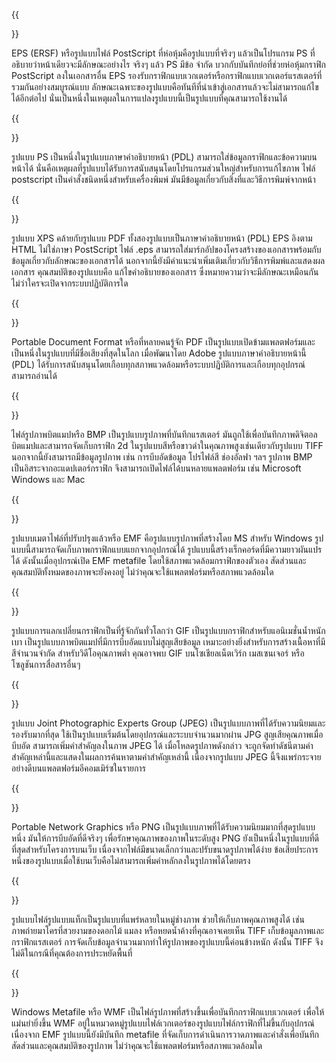 ﻿---
translation: true
deploy: false
---


{{<section EPS>}}

EPS (ERSF) หรือรูปแบบไฟล์ PostScript ที่ห่อหุ้มคือรูปแบบที่จริงๆ แล้วเป็นโปรแกรม PS ที่อธิบายว่าหน้าเดียวจะมีลักษณะอย่างไร จริงๆ แล้ว PS มีข้อ จำกัด บวกกับบันทึกย่อที่ช่วยห่อหุ้มกราฟิก PostScript ลงในเอกสารอื่น EPS รองรับกราฟิกแบบเวกเตอร์หรือกราฟิกแบบเวกเตอร์แรสเตอร์ที่รวมกันอย่างสมบูรณ์แบบ ลักษณะเฉพาะของรูปแบบคือทันทีที่นำเข้าสู่เอกสารแล้วจะไม่สามารถแก้ไขได้อีกต่อไป นั่นเป็นหนึ่งในเหตุผลในการแปลงรูปแบบนี้เป็นรูปแบบที่คุณสามารถใช้งานได้

{{<section PS>}}

รูปแบบ PS เป็นหนึ่งในรูปแบบภาษาคำอธิบายหน้า (PDL) สามารถใส่ข้อมูลกราฟิกและข้อความบนหน้าได้ นั่นคือเหตุผลที่รูปแบบได้รับการสนับสนุนโดยโปรแกรมส่วนใหญ่สำหรับการแก้ไขภาพ ไฟล์ postscript เป็นคำสั่งชนิดหนึ่งสำหรับเครื่องพิมพ์ มันมีข้อมูลเกี่ยวกับสิ่งที่และวิธีการพิมพ์จากหน้า

{{<section XPS>}}

รูปแบบ XPS คล้ายกับรูปแบบ PDF ทั้งสองรูปแบบเป็นภาษาคำอธิบายหน้า (PDL) EPS อิงตาม HTML ไม่ใช่ภาษา PostScript ไฟล์ .eps สามารถใส่มาร์กอัปของโครงสร้างของเอกสารพร้อมกับข้อมูลเกี่ยวกับลักษณะของเอกสารได้ นอกจากนี้ยังมีคำแนะนำเพิ่มเติมเกี่ยวกับวิธีการพิมพ์และแสดงผลเอกสาร คุณสมบัติของรูปแบบคือ แก้ไขคำอธิบายของเอกสาร ซึ่งหมายความว่าจะมีลักษณะเหมือนกันไม่ว่าใครจะเปิดจากระบบปฏิบัติการใด

{{<section PDF>}}

Portable Document Format หรือที่หลายคนรู้จัก PDF เป็นรูปแบบเปิดข้ามแพลตฟอร์มและเป็นหนึ่งในรูปแบบที่มีชื่อเสียงที่สุดในโลก เมื่อพัฒนาโดย Adobe รูปแบบภาษาคำอธิบายหน้านี้ (PDL) ได้รับการสนับสนุนโดยเกือบทุกสภาพแวดล้อมหรือระบบปฏิบัติการและเกือบทุกอุปกรณ์สามารถอ่านได้

{{<section BMP>}}

ไฟล์รูปภาพบิตแมปหรือ BMP เป็นรูปแบบรูปภาพที่บันทึกแรสเตอร์ มันถูกใช้เพื่อบันทึกภาพดิจิตอลบิตแมปและสามารถจัดเก็บกราฟิก 2d ในรูปแบบสีหรือขาวดำในคุณภาพสูงเช่นเดียวกับรูปแบบ TIFF นอกจากนี้ยังสามารถมีข้อมูลรูปภาพ เช่น การบีบอัดข้อมูล โปรไฟล์สี ช่องอัลฟา ฯลฯ รูปภาพ BMP เป็นอิสระจากอะแดปเตอร์กราฟิก จึงสามารถเปิดไฟล์ได้บนหลายแพลตฟอร์ม เช่น Microsoft Windows และ Mac

{{<section EMF>}}

รูปแบบเมตาไฟล์ที่ปรับปรุงแล้วหรือ EMF คือรูปแบบรูปภาพที่สร้างโดย MS สำหรับ Windows รูปแบบนี้สามารถจัดเก็บภาพกราฟิกแบบแยกจากอุปกรณ์ได้ รูปแบบนี้สร้างเร็กคอร์ดที่มีความยาวผันแปรได้ ดังนั้นเมื่ออุปกรณ์เปิด EMF metafile โดยใช้สภาพแวดล้อมกราฟิกของตัวเอง สัดส่วนและคุณสมบัติทั้งหมดของภาพจะยังคงอยู่ ไม่ว่าคุณจะใช้แพลตฟอร์มหรือสภาพแวดล้อมใด

{{<section GIF>}}

รูปแบบการแลกเปลี่ยนกราฟิกเป็นที่รู้จักกันทั่วโลกว่า GIF เป็นรูปแบบกราฟิกสำหรับแอนิเมชั่นน้ำหนักเบา เป็นรูปแบบภาพบิตแมปที่มีการบีบอัดแบบไม่สูญเสียข้อมูล เหมาะอย่างยิ่งสำหรับการสร้างเนื้อหาที่มีสีจำนวนจำกัด สำหรับวิดีโอคุณภาพต่ำ คุณอาจพบ GIF บนโซเชียลเน็ตเวิร์ก เมสเซนเจอร์ หรือโซลูชันการสื่อสารอื่นๆ

{{<section JPEG>}}

รูปแบบ Joint Photographic Experts Group (JPEG) เป็นรูปแบบภาพที่ได้รับความนิยมและรองรับมากที่สุด ใช้เป็นรูปแบบเริ่มต้นโดยอุปกรณ์และระบบจำนวนมากผ่าน JPG สูญเสียคุณภาพเมื่อบีบอัด สามารถเพิ่มคำสำคัญลงในภาพ JPEG ได้ เมื่อโหลดรูปภาพดังกล่าว จะถูกจัดทำดัชนีตามคำสำคัญเหล่านี้และแสดงในผลการค้นหาตามคำสำคัญเหล่านี้ เนื่องจากรูปแบบ JPEG นี้จึงแพร่กระจายอย่างดีบนแพลตฟอร์มอีคอมเมิร์ซในรายการ

{{<section PNG>}}

Portable Network Graphics หรือ PNG เป็นรูปแบบภาพที่ได้รับความนิยมมากที่สุดรูปแบบหนึ่ง มันให้การบีบอัดที่ดีจริงๆ เพื่อรักษาคุณภาพของภาพในระดับสูง PNG ยังเป็นหนึ่งในรูปแบบที่ดีที่สุดสำหรับโครงการบนเว็บ เนื่องจากไฟล์มีขนาดเล็กกว่าและปรับขนาดรูปภาพได้ง่าย ข้อเสียประการหนึ่งของรูปแบบเมื่อใช้บนเว็บคือไม่สามารถเพิ่มคำหลักลงในรูปภาพได้โดยตรง

{{<section TIFF>}}

รูปแบบไฟล์รูปแบบแท็กเป็นรูปแบบที่แพร่หลายในหมู่ช่างภาพ ช่วยให้เก็บภาพคุณภาพสูงได้ เช่น ภาพถ่ายมาโครที่สวยงามของดอกไม้ แมลง หรือหยดน้ำค้างที่คุณอาจเคยเห็น TIFF เก็บข้อมูลภาพและกราฟิกแรสเตอร์ การจัดเก็บข้อมูลจำนวนมากทำให้รูปภาพของรูปแบบนี้ค่อนข้างหนัก ดังนั้น TIFF จึงไม่ดีในกรณีที่คุณต้องการประหยัดพื้นที่

{{<section WMF>}}

Windows Metafile หรือ WMF เป็นไฟล์รูปภาพที่สร้างขึ้นเพื่อบันทึกกราฟิกแบบเวกเตอร์ เพื่อให้แม่นยำยิ่งขึ้น WMF อยู่ในหมวดหมู่รูปแบบไฟล์เวกเตอร์ของรูปแบบไฟล์กราฟิกที่ไม่ขึ้นกับอุปกรณ์ เนื่องจาก EMF รูปแบบนี้ยังมีบันทึก metafile ที่จัดเก็บการดำเนินการวาดภาพและคำสั่งเพื่อบันทึกสัดส่วนและคุณสมบัติของรูปภาพ ไม่ว่าคุณจะใช้แพลตฟอร์มหรือสภาพแวดล้อมใด